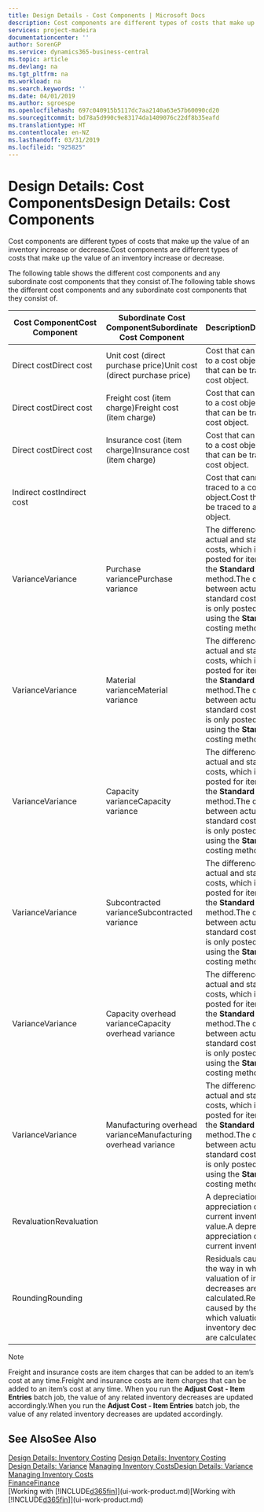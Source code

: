 ```yaml
---
title: Design Details - Cost Components | Microsoft Docs
description: Cost components are different types of costs that make up the value of an inventory increase or decrease.
services: project-madeira
documentationcenter: ''
author: SorenGP
ms.service: dynamics365-business-central
ms.topic: article
ms.devlang: na
ms.tgt_pltfrm: na
ms.workload: na
ms.search.keywords: ''
ms.date: 04/01/2019
ms.author: sgroespe
ms.openlocfilehash: 697c040915b5117dc7aa2140a63e57b60090cd20
ms.sourcegitcommit: bd78a5d990c9e83174da1409076c22df8b35eafd
ms.translationtype: HT
ms.contentlocale: en-NZ
ms.lasthandoff: 03/31/2019
ms.locfileid: "925825"
---
```

# <a name="design-details-cost-components"></a><span data-ttu-id="5a368-103">Design Details: Cost Components</span><span class="sxs-lookup"><span data-stu-id="5a368-103">Design Details: Cost Components</span></span>
<span data-ttu-id="5a368-104">Cost components are different types of costs that make up the value of an inventory increase or decrease.</span><span class="sxs-lookup"><span data-stu-id="5a368-104">Cost components are different types of costs that make up the value of an inventory increase or decrease.</span></span>  

 <span data-ttu-id="5a368-105">The following table shows the different cost components and any subordinate cost components that they consist of.</span><span class="sxs-lookup"><span data-stu-id="5a368-105">The following table shows the different cost components and any subordinate cost components that they consist of.</span></span>  

|<span data-ttu-id="5a368-106">Cost Component</span><span class="sxs-lookup"><span data-stu-id="5a368-106">Cost Component</span></span>|<span data-ttu-id="5a368-107">Subordinate Cost Component</span><span class="sxs-lookup"><span data-stu-id="5a368-107">Subordinate Cost Component</span></span>|<span data-ttu-id="5a368-108">Description</span><span class="sxs-lookup"><span data-stu-id="5a368-108">Description</span></span>|  
|--------------------|--------------------------------|---------------------------------------|  
|<span data-ttu-id="5a368-109">Direct cost</span><span class="sxs-lookup"><span data-stu-id="5a368-109">Direct cost</span></span>|<span data-ttu-id="5a368-110">Unit cost (direct purchase price)</span><span class="sxs-lookup"><span data-stu-id="5a368-110">Unit cost (direct purchase price)</span></span>|<span data-ttu-id="5a368-111">Cost that can be traced to a cost object.</span><span class="sxs-lookup"><span data-stu-id="5a368-111">Cost that can be traced to a cost object.</span></span>|  
|<span data-ttu-id="5a368-112">Direct cost</span><span class="sxs-lookup"><span data-stu-id="5a368-112">Direct cost</span></span>|<span data-ttu-id="5a368-113">Freight cost (item charge)</span><span class="sxs-lookup"><span data-stu-id="5a368-113">Freight cost (item charge)</span></span>|<span data-ttu-id="5a368-114">Cost that can be traced to a cost object.</span><span class="sxs-lookup"><span data-stu-id="5a368-114">Cost that can be traced to a cost object.</span></span>|  
|<span data-ttu-id="5a368-115">Direct cost</span><span class="sxs-lookup"><span data-stu-id="5a368-115">Direct cost</span></span>|<span data-ttu-id="5a368-116">Insurance cost (item charge)</span><span class="sxs-lookup"><span data-stu-id="5a368-116">Insurance cost (item charge)</span></span>|<span data-ttu-id="5a368-117">Cost that can be traced to a cost object.</span><span class="sxs-lookup"><span data-stu-id="5a368-117">Cost that can be traced to a cost object.</span></span>|  
|<span data-ttu-id="5a368-118">Indirect cost</span><span class="sxs-lookup"><span data-stu-id="5a368-118">Indirect cost</span></span>||<span data-ttu-id="5a368-119">Cost that cannot be traced to a cost object.</span><span class="sxs-lookup"><span data-stu-id="5a368-119">Cost that cannot be traced to a cost object.</span></span>|  
|<span data-ttu-id="5a368-120">Variance</span><span class="sxs-lookup"><span data-stu-id="5a368-120">Variance</span></span>|<span data-ttu-id="5a368-121">Purchase variance</span><span class="sxs-lookup"><span data-stu-id="5a368-121">Purchase variance</span></span>|<span data-ttu-id="5a368-122">The difference between actual and standard costs, which is only posted for items using the **Standard** costing method.</span><span class="sxs-lookup"><span data-stu-id="5a368-122">The difference between actual and standard costs, which is only posted for items using the **Standard** costing method.</span></span>|  
|<span data-ttu-id="5a368-123">Variance</span><span class="sxs-lookup"><span data-stu-id="5a368-123">Variance</span></span>|<span data-ttu-id="5a368-124">Material variance</span><span class="sxs-lookup"><span data-stu-id="5a368-124">Material variance</span></span>|<span data-ttu-id="5a368-125">The difference between actual and standard costs, which is only posted for items using the **Standard** costing method.</span><span class="sxs-lookup"><span data-stu-id="5a368-125">The difference between actual and standard costs, which is only posted for items using the **Standard** costing method.</span></span>|  
|<span data-ttu-id="5a368-126">Variance</span><span class="sxs-lookup"><span data-stu-id="5a368-126">Variance</span></span>|<span data-ttu-id="5a368-127">Capacity variance</span><span class="sxs-lookup"><span data-stu-id="5a368-127">Capacity variance</span></span>|<span data-ttu-id="5a368-128">The difference between actual and standard costs, which is only posted for items using the **Standard** costing method.</span><span class="sxs-lookup"><span data-stu-id="5a368-128">The difference between actual and standard costs, which is only posted for items using the **Standard** costing method.</span></span>|  
|<span data-ttu-id="5a368-129">Variance</span><span class="sxs-lookup"><span data-stu-id="5a368-129">Variance</span></span>|<span data-ttu-id="5a368-130">Subcontracted variance</span><span class="sxs-lookup"><span data-stu-id="5a368-130">Subcontracted variance</span></span>|<span data-ttu-id="5a368-131">The difference between actual and standard costs, which is only posted for items using the **Standard** costing method.</span><span class="sxs-lookup"><span data-stu-id="5a368-131">The difference between actual and standard costs, which is only posted for items using the **Standard** costing method.</span></span>|  
|<span data-ttu-id="5a368-132">Variance</span><span class="sxs-lookup"><span data-stu-id="5a368-132">Variance</span></span>|<span data-ttu-id="5a368-133">Capacity overhead variance</span><span class="sxs-lookup"><span data-stu-id="5a368-133">Capacity overhead variance</span></span>|<span data-ttu-id="5a368-134">The difference between actual and standard costs, which is only posted for items using the **Standard** costing method.</span><span class="sxs-lookup"><span data-stu-id="5a368-134">The difference between actual and standard costs, which is only posted for items using the **Standard** costing method.</span></span>|  
|<span data-ttu-id="5a368-135">Variance</span><span class="sxs-lookup"><span data-stu-id="5a368-135">Variance</span></span>|<span data-ttu-id="5a368-136">Manufacturing overhead variance</span><span class="sxs-lookup"><span data-stu-id="5a368-136">Manufacturing overhead variance</span></span>|<span data-ttu-id="5a368-137">The difference between actual and standard costs, which is only posted for items using the **Standard** costing method.</span><span class="sxs-lookup"><span data-stu-id="5a368-137">The difference between actual and standard costs, which is only posted for items using the **Standard** costing method.</span></span>|  
|<span data-ttu-id="5a368-138">Revaluation</span><span class="sxs-lookup"><span data-stu-id="5a368-138">Revaluation</span></span>||<span data-ttu-id="5a368-139">A depreciation or appreciation of the current inventory value.</span><span class="sxs-lookup"><span data-stu-id="5a368-139">A depreciation or appreciation of the current inventory value.</span></span>|  
|<span data-ttu-id="5a368-140">Rounding</span><span class="sxs-lookup"><span data-stu-id="5a368-140">Rounding</span></span>||<span data-ttu-id="5a368-141">Residuals caused by the way in which valuation of inventory decreases are calculated.</span><span class="sxs-lookup"><span data-stu-id="5a368-141">Residuals caused by the way in which valuation of inventory decreases are calculated.</span></span>|  

> [!NOTE]  
>  <span data-ttu-id="5a368-142">Freight and insurance costs are item charges that can be added to an item’s cost at any time.</span><span class="sxs-lookup"><span data-stu-id="5a368-142">Freight and insurance costs are item charges that can be added to an item’s cost at any time.</span></span> <span data-ttu-id="5a368-143">When you run the **Adjust Cost - Item Entries** batch job, the value of any related inventory decreases are updated accordingly.</span><span class="sxs-lookup"><span data-stu-id="5a368-143">When you run the **Adjust Cost - Item Entries** batch job, the value of any related inventory decreases are updated accordingly.</span></span>  

## <a name="see-also"></a><span data-ttu-id="5a368-144">See Also</span><span class="sxs-lookup"><span data-stu-id="5a368-144">See Also</span></span>  
 <span data-ttu-id="5a368-145">[Design Details: Inventory Costing](design-details-inventory-costing.md) </span><span class="sxs-lookup"><span data-stu-id="5a368-145">[Design Details: Inventory Costing](design-details-inventory-costing.md) </span></span>  
 <span data-ttu-id="5a368-146">[Design Details: Variance](design-details-variance.md) [Managing Inventory Costs](finance-manage-inventory-costs.md)</span><span class="sxs-lookup"><span data-stu-id="5a368-146">[Design Details: Variance](design-details-variance.md) [Managing Inventory Costs](finance-manage-inventory-costs.md)</span></span>  
 [<span data-ttu-id="5a368-147">Finance</span><span class="sxs-lookup"><span data-stu-id="5a368-147">Finance</span></span>](finance.md)  
 <span data-ttu-id="5a368-148">[Working with [!INCLUDE[d365fin](includes/d365fin_md.md)]](ui-work-product.md)</span><span class="sxs-lookup"><span data-stu-id="5a368-148">[Working with [!INCLUDE[d365fin](includes/d365fin_md.md)]](ui-work-product.md)</span></span>  
